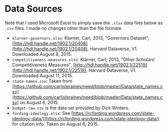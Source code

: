 # Data Sources

Note that I used Microsoft Excel to simply save the `.xlsx` data files below as `.csv` files. I made no changes other than the file formate

- `klarner-governors.xlsx`: Klarner, Carl, 2013, "Governors Dataset", [http://hdl.handle.net/1902.1/20408](http://hdl.handle.net/1902.1/20408), Harvard Dataverse, V1. Downloaded August 8, 2015.
- `competitiveness-measures.xlsx`: Klarner, Carl, 2013, "Other Scholars’ Competitiveness Measures", [http://hdl.handle.net/1902.1/22519](http://hdl.handle.net/1902.1/22519), Harvard Dataverse, V1. Downloaded August 11, 2015.
- `state-names.csv`: Taken from [https://github.com/carlislerainey/need/blob/master/Data/state_names.csv](https://github.com/carlislerainey/need/blob/master/Data/state_names.csv) on August 6, 2015.
- `budget-raw.csv` is the data set provided by Dick Winters.
- `fording-ideology.xlsx`: See [https://rcfording.wordpress.com/state-ideology-data/](https://rcfording.wordpress.com/state-ideology-data/) for citation info. Taken on August 6, 2015.
